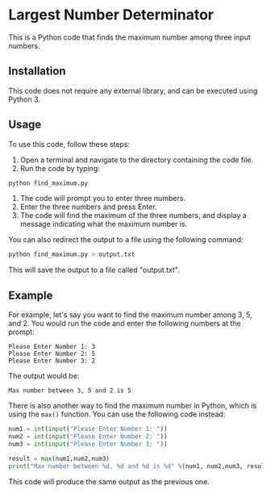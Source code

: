 # Largest Number Determinator

This is a Python code that finds the maximum number among three input numbers.

## Installation

This code does not require any external library, and can be executed using Python 3.

## Usage

To use this code, follow these steps:

1. Open a terminal and navigate to the directory containing the code file.
2. Run the code by typing:

```python
python find_maximum.py
```

1. The code will prompt you to enter three numbers.
2. Enter the three numbers and press Enter.
3. The code will find the maximum of the three numbers, and display a message indicating what the maximum number is.

You can also redirect the output to a file using the following command:

```python
python find_maximum.py > output.txt
```

This will save the output to a file called "output.txt".

## Example

For example, let's say you want to find the maximum number among 3, 5, and 2. You would run the code and enter the following numbers at the prompt:

```
Please Enter Number 1: 3
Please Enter Number 2: 5
Please Enter Number 3: 2
```

The output would be:

```
Max number between 3, 5 and 2 is 5
```

There is also another way to find the maximum number in Python, which is using the `max()` function. You can use the following code instead:

```python
num1 = int(input("Please Enter Number 1: "))
num2 = int(input("Please Enter Number 2: "))
num3 = int(input("Please Enter Number 3: "))

result = max(num1,num2,num3)
print("Max number between %d, %d and %d is %d" %(num1, num2,num3, result))
```

This code will produce the same output as the previous one.